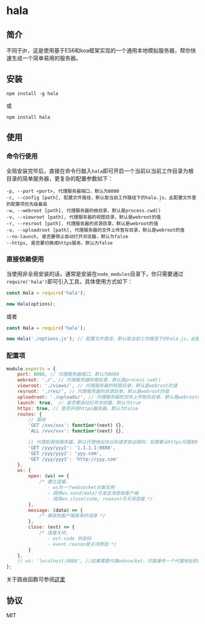 # hala

## 简介

不同于jtr，这是使用基于ES6和koa框架实现的一个通用本地模拟服务器，帮你快速生成一个简单易用的服务器。

## 安装

```
npm install -g hala
```

或

```
npm install hala
```

## 使用

### 命令行使用

全局安装完毕后，直接在命令行敲入`hala`即可开启一个当前以当前工作目录为根目录的简单服务器，更复杂的配置参数如下：

```
-p, --port <port>, 代理服务器端口，默认为8000
-c, --config [path], 配置文件路径，默认取当前工作路径下的hala.js，此配置文件里的配置项优先级最高
-w, --webroot [path], 代理服务器的根目录，默认是process.cwd()
-v, --viewroot [path], 代理服务器的视图目录，默认是webroot的值
-r, --resroot [path], 代理服务器的资源目录，默认是webroot的值
-u, --uploadroot [path], 代理服务器的文件上传暂存目录，默认是webroot的值
--no-launch, 是否要停止自动打开浏览器，默认为false
--https, 是否要切换成https服务，默认为false
```

### 直接依赖使用

当使用非全局安装的话，通常是安装在`node_modules`目录下，你只需要通过`require('hala')`即可引入工具，具体使用方式如下：

```javascript
const Hala = require('hala');

new Hala(options);
```

或者

```javascript
const Hala = require('hala');

new Hala('./options.js'); // 配置文件路径，默认取当前工作路径下的hala.js，此配置文件里的配置项优先级最高
```

### 配置项

```javascript
module.exports = {
    port: 8000, // 代理服务器端口，默认为8000
    webroot: './', // 代理服务器的根目录，默认是process.cwd()
    viewroot: './views/', // 代理服务器的视图目录，默认是webroot的值
    resroot: './res/', // 代理服务器的资源目录，默认是webroot的值
    uploadroot: './uploads/', // 代理服务器的文件上传暂存目录，默认是webroot的值
    launch: true,  // 是否要自动打开浏览器，默认为true
    https: true, // 是否开启https服务器，默认为false
    routes: {
        // 路由
        'GET /xxx/xxx': function*(next) {},
        'ALL /vvv/vvv': function*(next) {},

        // 代理到其他服务器，默认代理地址协议和请求协议相同，如需要从https代理到http，请特别指明协议名
        'GET /yyy/yyy1': '1.1.1.1:8888',
        'GET /yyy/yyy2': 'yyy.com',
        'GET /yyy/yyy3': 'http://yyy.com'
    },
    ws: {
        open: (ws) => { 
            /* 建立连接，
               - ws为一个websocket对象实例
               - 调用ws.send(data)可发送消息给客户端
               - 调用ws.close(code, reason)可关闭连接 */ 
        },
        message: (data) => { 
            /* 接收到客户端发来的消息 */ 
        },
        close: (evt) => { 
            /* 连接关闭，
               - evt.code 状态码
               - event.reason是关闭原因 */ 
        }
    },
    // ws: 'localhost:8888', //如果需要代理websocket，可直接传一个代理地址的string串进来
};
```

关于路由函数可参阅[这里](https://github.com/guo-yu/koa-guide#应用上下文context)

## 协议

MIT